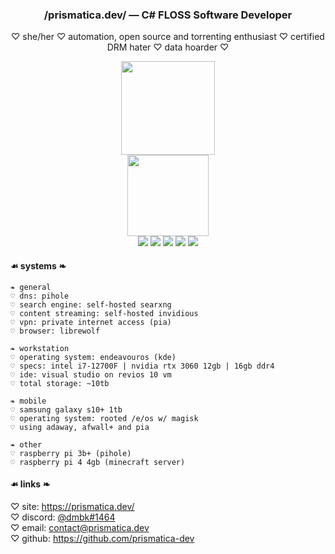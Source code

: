 <h3 align="center">/prismatica.dev/ — C# FLOSS Software Developer</h3>
<p align="center">♡ she/her ♡ automation, open source and torrenting enthusiast ♡ certified DRM hater ♡ data hoarder ♡</p>

<div align="center">
  <img src="https://github-readme-stats.vercel.app/api?username=prismatica-dev&show_icons=true&bg_color=45,e96443,904e95&title_color=fff&text_color=fff&custom_title=prismatica.dev+github+stats" height=150/>
  <br><img src="https://github-readme-stats.vercel.app/api/top-langs/?username=prismatica-dev&layout=compact&bg_color=45,e96443,904e95&title_color=fff&text_color=fff&show_icons=true&custom_title=most+used+languages" height=130/>
  <br><img src="https://komarev.com/ghpvc/?username=prismatica-dev&color=e96443&style=for-the-badge"/> <img src="https://img.shields.io/static/v1?message=EndeavourOS&logo=archlinux&label=&color=d35f58&logoColor=white&labelColor=&style=for-the-badge"/> <img src="https://img.shields.io/static/v1?message=Raspberry+PI&logo=raspberrypi&label=&color=bd596c&logoColor=white&labelColor=&style=for-the-badge"/> <img src="https://img.shields.io/static/v1?message=Librewolf&logo=firefoxbrowser&label=&color=a75481&logoColor=white&labelColor=&style=for-the-badge"/> <img src="https://img.shields.io/static/v1?message=PIA&logo=privateinternetaccess&label=&color=904e95&&logoColor=white&labelColor=&style=for-the-badge"/>
</div>

#### ☙ systems ❧
```
❧ general
♡ dns: pihole
♡ search engine: self-hosted searxng
♡ content streaming: self-hosted invidious
♡ vpn: private internet access (pia)
♡ browser: librewolf

❧ workstation
♡ operating system: endeavouros (kde)
♡ specs: intel i7-12700F | nvidia rtx 3060 12gb | 16gb ddr4
♡ ide: visual studio on revios 10 vm
♡ total storage: ~10tb

❧ mobile
♡ samsung galaxy s10+ 1tb
♡ operating system: rooted /e/os w/ magisk
♡ using adaway, afwall+ and pia

❧ other
♡ raspberry pi 3b+ (pihole)
♡ raspberry pi 4 4gb (minecraft server)
```

#### ☙ links ❧
♡ site: https://prismatica.dev/<br>
♡ discord: [@dmbk#1464](https://discord.com)<br>
♡ email: [contact@prismatica.dev](mailto:contact@prismatica.dev)<br>
♡ github: https://github.com/prismatica-dev
